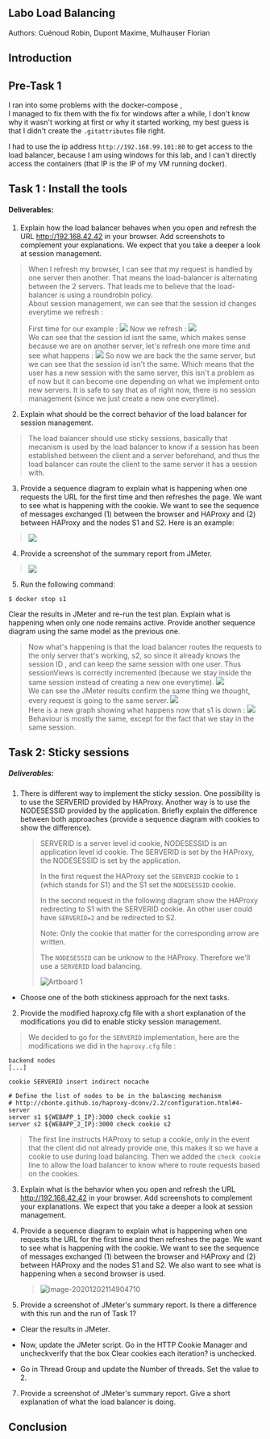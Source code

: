 ## Labo Load Balancing 

Authors: Cuénoud Robin, Dupont Maxime, Mulhauser Florian


## Introduction


## Pre-Task 1

I ran into some problems with the docker-compose ,   
I managed to fix them with the fix for windows after a while, I don't know why it wasn't working at first
or why it started working, my best guess is that I didn't create the `.gitattributes` file right.

I had to use the ip address `http://192.168.99.101:80` to get access to the load balancer, because I am using windows for this lab, and I can't directly access the containers (that IP is the IP of my VM running docker).


## Task 1 : Install the tools


#### Deliverables:

1. Explain how the load balancer behaves when you open and refresh the URL http://192.168.42.42 in your browser. Add screenshots to complement your explanations. We expect that you take a deeper a look at session management.

> When I refresh my browser, I can see that my request is handled by one server then another. That means the load-balancer is alternating between the 2 servers. That leads me to believe that the load-balancer is using a roundrobin policy.   
About session management, we can see that the session id changes everytime we refresh : 
>
>First time for our example :
>![](assets/img/1.1.1.PNG)
>Now we refresh : 
![](assets/img/1.1.2.PNG)  
We can see that the session id isnt the same, which makes sense because we are on another server, let's refresh one more time and see what happens :
![](assets/img/1.1.3.PNG) 
So now we are back the the same server, but we can see that the session id isn't the same. Which means that the user has a new session with the same server, this isn't a problem as of now but it can become one depending on what we implement onto new servers. It is safe to say that as of right now, there is no session management (since we just create a new one everytime).



2. Explain what should be the correct behavior of the load balancer for session management.

> The load balancer should use sticky sessions, basically that mecanism is used by the load balancer to know if a session has been established between the client and a server beforehand, and thus the load balancer can route the client to the same server it has a session with.

3. Provide a sequence diagram to explain what is happening when one requests the URL for the first time and then refreshes the page. We want to see what is happening with the cookie. We want to see the sequence of messages exchanged (1) between the browser and HAProxy and (2) between HAProxy and the nodes S1 and S2. Here is an example:



> ![](assets/img/1.3.png)



4. Provide a screenshot of the summary report from JMeter.


> ![](assets/img/1.4.PNG)


5. Run the following command:

`$ docker stop s1`

Clear the results in JMeter and re-run the test plan. Explain what is happening when only one node remains active. Provide another sequence diagram using the same model as the previous one.

> Now what's happening is that the load balancer routes the requests to the only server that's working, s2, so since it already knows the session ID , and can keep the same session with one user. Thus sessionViews is correctly incremented (because we stay inside the same session instead of creating a new one everytime).
![](assets/img/1.5.1.PNG)  
> We can see the JMeter results confirm the same thing we thought, every request is going to the same server. 
![](assets/img/1.5.2.PNG)  
>Here is a new graph showing what happens now that s1 is down :
![](assets/img/1.5.3.png)  
> Behaviour is mostly the same, except for the fact that we stay in the same session.

## Task 2: Sticky sessions

##### Deliverables:

1. There is different way to implement the sticky session. One possibility is to use the SERVERID provided by HAProxy. Another way is to use the NODESESSID provided by the application. Briefly explain the difference between both approaches (provide a sequence diagram with cookies to show the difference).

   > SERVERID is a server level id cookie, NODESESSID is an application level id cookie. The SERVERID is set by the HAProxy, the NODESESSID is set by the application. 
   >
   > In the first request the HAProxy set the `SERVERID` cookie to `1` (which stands for S1) and the S1 set the `NODESESSID` cookie. 
   >
   > In the second request in the following diagram show the HAProxy redirecting to S1 with the SERVERID cookie. An other user could have `SERVERID=2` and be redirected to S2.
   >
   > Note: Only the cookie that matter for the corresponding arrow are written.
   >
   > The `NODESESSID` can be unknow to the HAProxy. Therefore we'll use a `SERVERID` load balancing. 
   >
   > ![Artboard 1](assets/img/SHEMA01.png)
* Choose one of the both stickiness approach for the next tasks.  

2. Provide the modified haproxy.cfg file with a short explanation of the modifications you did to enable sticky session management.

> We decided to go for the `SERVERID` implementation, here are the modifications we did in the `haproxy.cfg` file : 
```
backend nodes
[...]

cookie SERVERID insert indirect nocache

# Define the list of nodes to be in the balancing mechanism
# http://cbonte.github.io/haproxy-dconv/2.2/configuration.html#4-server
server s1 ${WEBAPP_1_IP}:3000 check cookie s1
server s2 ${WEBAPP_2_IP}:3000 check cookie s2
```
> The first line instructs HAProxy to setup a cookie, only in the event that the client did not already provide one, this makes it so we have a cookie to use during load balancing. Then we added the `check cookie` line to allow the load balancer to know where to route requests based on the cookies.



3. Explain what is the behavior when you open and refresh the URL http://192.168.42.42 in your browser. Add screenshots to complement your explanations. We expect that you take a deeper a look at session management.



4. Provide a sequence diagram to explain what is happening when one requests the URL for the first time and then refreshes the page. We want to see what is happening with the cookie. We want to see the sequence of messages exchanged (1) between the browser and HAProxy and (2) between HAProxy and the nodes S1 and S2. We also want to see what is happening when a second browser is used.

   > ![image-20201202114904710](assets/img/2.4.4.png)

5. Provide a screenshot of JMeter's summary report. Is there a difference with this run and the run of Task 1?

* Clear the results in JMeter.

* Now, update the JMeter script. Go in the HTTP Cookie Manager and uncheckverify that the box Clear cookies each iteration? is unchecked.

* Go in Thread Group and update the Number of threads. Set the value to 2.

7. Provide a screenshot of JMeter's summary report. Give a short explanation of what the load balancer is doing.




## Conclusion